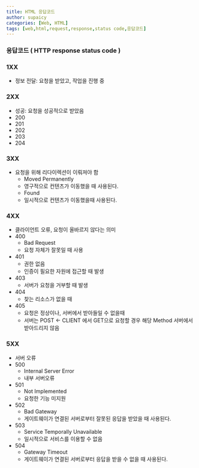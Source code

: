 ```yaml
---
title: HTML 응답코드
author: supaicy
categories: [Web, HTML]
tags: [web,html,request,response,status code,응답코드]
---
```


### 응답코드 ( HTTP response status code )

### 1XX
- 정보 전달: 요청을 받았고, 작업을 진행 중

### 2XX
- 성공: 요청을 성공적으로 받았음
- 200
- 201
- 202
- 203
- 204

### 3XX
- 요청을 위해 리다이렉션이 이뤄져야 함
  - Moved Permanently 
  - 영구적으로 컨텐츠가 이동했을 때 사용된다. 
  - Found 
  - 일시적으로 컨텐츠가 이동했을때 사용된다.

### 4XX
- 클라이언트 오류, 요청이 올바르지 않다는 의미
- 400
  - Bad Request
  - 요청 자체가 잘못일 때 사용
- 401
  - 권한 없음
  - 인증이 필요한 자원에 접근할 때 발생
- 403
  - 서버가 요청을 거부할 때 발생
- 404
  - 찾는 리소스가 없을 때
- 405
  - 요청은 정상이나, 서버에서 받아들일 수 없을때
  - 서버는 POST <- CLIENT 에서 GET으로 요청할 경우 해당 Method 서버에서 받아드리지 않음

### 5XX
- 서버 오류
- 500
  - Internal Server Error 
  - 내부 서버오류
- 501
  - Not Implemented
  - 요청한 기능 미지원
- 502
  - Bad Gateway
  - 게이트웨이가 연결된 서버로부터 잘못된 응답을 받았을 때 사용된다. 
- 503
  - Service Temporally Unavailable
  - 일시적으로 서비스를 이용할 수 없음
- 504
  - Gateway Timeout
  - 게이트웨이가 연결된 서버로부터 응답을 받을 수 없을 때 사용된다.
